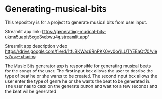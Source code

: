 # Generating-musical-bits
This repository is for a project to generate musical bits from user input.

Streamlit app link: https://generating-musical-bits-ukmn5uapis5xge3vebwu4g.streamlit.app/

Streamlit app description video
https://drive.google.com/file/d/1tfuBKWax6RnPKK0yv0oYjLUTYEEaOt70/view?usp=sharing


The Music Bits generator app is responsible for generating musical beats for the songs of the user.
The first input box allows the user to desribe the type of beat he or she wants to be created. 
The second input box allows the user enter the type of genre he or she wants the beat to be generated in. 
The user has to click on the generate button and wait for a few seconds and the beat wil be generated
